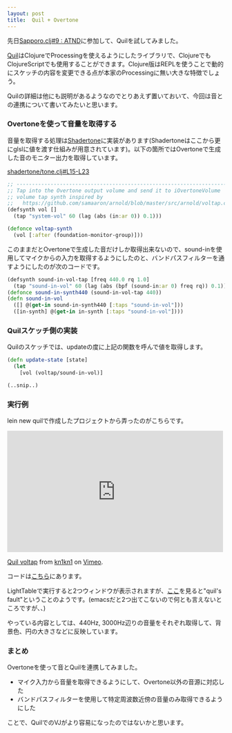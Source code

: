 ```yaml
---
layout: post
title:  Quil + Overtone
---
```

先日[Sapporo.clj#9 : ATND](https://atnd.org/events/74457)に参加して、Quilを試してみました。

[Quil](http://quil.info/)はClojureでProcessingを使えるようにしたライブラリで、ClojureでもClojureScriptでも使用することができます。Clojure版はREPLを使うことで動的にスケッチの内容を変更できる点が本家のProcessingに無い大きな特徴でしょう。

Quilの詳細は他にも説明があるようなのでとりあえず置いておいて、今回は音との連携について書いてみたいと思います。

### Overtoneを使って音量を取得する

音量を取得する処理は[Shadertone](https://github.com/overtone/shadertone)に実装があります(Shadertoneはここから更にglslに値を渡す仕組みが用意されています)。以下の箇所ではOvertoneで生成した音のモニター出力を取得しています。

[shadertone/tone.clj#L15-L23](https://github.com/overtone/shadertone/blob/v0.2.5/src/shadertone/tone.clj#L15-L23)

```clojure
;; ----------------------------------------------------------------------
;; Tap into the Overtone output volume and send it to iOvertoneVolume
;; volume tap synth inspired by
;;   https://github.com/samaaron/arnold/blob/master/src/arnold/voltap.clj
(defsynth vol []
  (tap "system-vol" 60 (lag (abs (in:ar 0)) 0.1)))

(defonce voltap-synth
  (vol [:after (foundation-monitor-group)]))
```

このままだとOvertoneで生成した音だけしか取得出来ないので、sound-inを使用してマイクからの入力を取得するようにしたのと、バンドパスフィルターを通すようにしたのが次のコードです。

```clojure
(defsynth sound-in-vol-tap [freq 440.0 rq 1.0]
  (tap "sound-in-vol" 60 (lag (abs (bpf (sound-in:ar 0) freq rq)) 0.1)))
(defonce sound-in-synth440 (sound-in-vol-tap 440))
(defn sound-in-vol
  ([] @(get-in sound-in-synth440 [:taps "sound-in-vol"]))
  ([in-synth] @(get-in in-synth [:taps "sound-in-vol"])))
```

### Quilスケッチ側の実装

Quilのスケッチでは、updateの度に上記の関数を呼んで値を取得します。

```clojure
(defn update-state [state]
  (let
    [vol (voltap/sound-in-vol)]

(..snip..)
```

### 実行例

lein new quilで作成したプロジェクトから弄ったのがこちらです。

<iframe src="https://player.vimeo.com/video/157720429" width="500" height="281" frameborder="0" webkitallowfullscreen mozallowfullscreen allowfullscreen></iframe>
<p><a href="https://vimeo.com/157720429">Quil voltap</a> from <a href="https://vimeo.com/user1962356">kn1kn1</a> on <a href="https://vimeo.com">Vimeo</a>.</p>

コードは[こちら](https://github.com/kn1kn1/quil-voltap)にあります。

LightTableで実行すると2つウィンドウが表示されますが、[ここ](https://github.com/LightTable/LightTable/issues/150)を見ると"quil's fault"ということのようです。(emacsだと2つ出てこないので何とも言えないところですが、、)

やっている内容としては、440Hz, 3000Hz辺りの音量をそれぞれ取得して、背景色、円の大きさなどに反映しています。


### まとめ

Overtoneを使って音とQuilを連携してみました。

* マイク入力から音量を取得できるようにして、Overtone以外の音源に対応した
* バンドパスフィルターを使用して特定周波数近傍の音量のみ取得できるようにした

ことで、QuilでのVJがより容易になったのではないかと思います。
